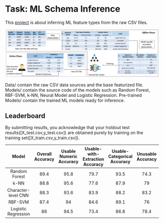 # Task: ML Schema Inference

This [project](https://adalabucsd.github.io/sortinghat.html) is about inferring ML feature types from the raw CSV files. 

![workflow](images/example_workflow.png)

Data/ contain the raw CSV data sources and the base featurized file.
Models/ contain the source code of the models such as Random Forest, RBF-SVM, k-NN, Neural Model and Logistic Regression.
Pre-trained Models/ contain the trained ML models ready for inference.

## Leaderboard

By submitting results, you acknowledge that your holdout test results([X_test.csv,y_test.csv]) are obtained purely by training on the training set([X_train.csv,y_train.csv]).

|        Model        | Overall Accuracy | Usable Numeric Accuracy | Usable-with-Extraction  Accuracy | Usable-Categorical Accuracy | Unusable Accuracy | Context-Specific Accuracy |
|:-------------------:|:----------------:|:-----------------------:|:--------------------------------:|:---------------------------:|:-----------------:|:-------------------------:|
| Random Forest       | 89.4             | 95.8                    | 79.7                             | 93.5                        | 74.3              | 83.4                      |
| k-NN                | 88.8             | 95.6                    | 77.6                             | 87.9                        | 79                | 85.6                      |
| Character-level CNN | 88.3             | 93.6                    | 83.9                             | 88.2                        | 83.2              | 83.2                      |
| RBF-SVM             | 87.4             | 94                      | 84.6                             | 89.1                        | 76                | 80.7                      |
| Logistic Regression | 86               | 94.5                    | 73.4                             | 86.8                        | 78.4              | 77.2                      |
